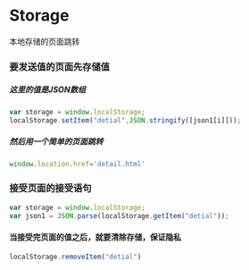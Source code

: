 # Storage
本地存储的页面跳转


### 要发送值的页面先存储值

##### 这里的值是JSON数组
```javascript
var storage = window.localStorage;
localStorage.setItem("detial",JSON.stringify([json1[i]]));
```

##### 然后用一个简单的页面跳转

```javascript
window.location.href='detail.html'
```

### 接受页面的接受语句

```javascript
var storage = window.localStorage;
var json1 = JSON.parse(localStorage.getItem("detial"));
```
#### 当接受完页面的值之后，就要清除存储，保证隐私
```javascript
localStorage.removeItem("detial")
```
